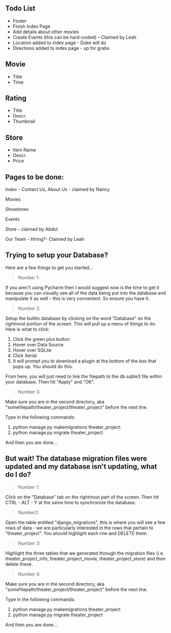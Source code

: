 Todo List
---------
* Footer
* Finish Index Page
* Add details about other movies
* Create Events (this can be hard-coded) - Claimed by Leah
* Location added to index page - Duke will do
* Directions added to index page - up for grabs




Movie
-------

* Title
* Time

Rating
-----

* Title
* Descr.
* Thumbnail

Store
-----

* Item Name
* Descr.
* Price

Pages to be done:
--------

Index - Contact Us, About Us - claimed by Nancy

Movies

Showtimes

Events

Store - claimed by Abdul

Our Team - Hiring?- Claimed by Leah 

Trying to setup your Database?
-----------------------------

Here are a few things to get you started...

>Number 1: 

If you aren't using Pycharm then I would suggest now is the time to get it because you can visually see all of the data
being put into the database and manipulate it as well - this is very convenient. So ensure you have it.

>Number 2:

Setup the builtin database by clicking on the word "Database" on the rightmost portion of the screen. This will pull up a menu of things to do. Here is what to click:

1. Click the green plus button
2. Hover over Data Source
3. Hover over SQLite
4. Click Xerial
5. It will prompt you to download a plugin at the bottom of the box that pops up. You should do this.

From here, you will just need to link the filepath to the db.sqlite3 file within your database. Then hit "Apply" and "OK".

>Number 3:

Make sure you are in the second directory, aka "somefilepath/theater_project/theater_project" before the next line.

Type in the following commands:

1. python manage.py makemigrations theater_project
2. python manage.py migrate theater_project

And then you are done...

But wait! The database migration files were updated and my database isn't updating, what do I do?
----------------

>Number 1:

Click on the "Database" tab on the rightmost part of the screen. Then hit CTRL - ALT - Y at the same time to synchronize the database.

>Number2:

Open the table entitled "django_migrations", this is where you will see a few rows of data - we are particularly interested in the rows that pertain to "theater_project". You should highlight each row and DELETE them.

>Number 3:

Highlight the three tables that we generated through the migration files (i.e. theater_project_info, theater_project_movie, theater_project_store) and then delete these.

>Number 4:

Make sure you are in the second directory, aka "somefilepath/theater_project/theater_project" before the next line.

Type in the following commands:

1. python manage.py makemigrations theater_project
2. python manage.py migrate theater_project

And then you are done...

